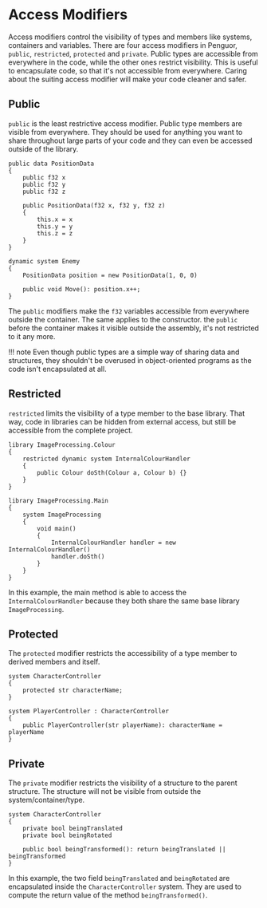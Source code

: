 # Access Modifiers

Access modifiers control the visibility of types and members like systems, containers and variables.
There are four access modifiers in Penguor, `public`, `restricted`, `protected` and `private`.
Public types are accessible from everywhere in the code, while the other ones restrict visibility.
This is useful to encapsulate code, so that it's not accessible from everywhere.
Caring about the suiting access modifier will make your code cleaner and safer.

## Public

`public` is the least restrictive access modifier.
Public type members are visible from everywhere.
They should be used for anything you want to share throughout large parts of your code and they can even be accessed outside of the library.

```Penguor
public data PositionData
{
    public f32 x
    public f32 y
    public f32 z

    public PositionData(f32 x, f32 y, f32 z)
    {
        this.x = x
        this.y = y
        this.z = z
    }
}

dynamic system Enemy
{
    PositionData position = new PositionData(1, 0, 0)

    public void Move(): position.x++;
}
```

The `public` modifiers make the `f32` variables accessible from everywhere outside the container. The same applies to the constructor.
the `public` before the container makes it visible outside the assembly, it's not restricted to it any more.

!!! note
    Even though public types are a simple way of sharing data and structures,
    they shouldn't be overused in object-oriented programs as the code isn't encapsulated at all.

## Restricted

`restricted` limits the visibility of a type member to the base library.
That way, code in libraries can be hidden from external access, but still
be accessible from the complete project.

```Penguor
library ImageProcessing.Colour
{
    restricted dynamic system InternalColourHandler
    {
        public Colour doSth(Colour a, Colour b) {}
    }
}

library ImageProcessing.Main
{
    system ImageProcessing
    {
        void main()
        {
            InternalColourHandler handler = new InternalColourHandler()
            handler.doSth()
        }
    }
}
```

In this example, the main method is able to access the `InternalColourHandler` because they both share
the same base library `ImageProcessing`.

## Protected

The `protected` modifier restricts the accessibility of a type member
to derived members and itself.

```Penguor
system CharacterController
{
    protected str characterName;
}

system PlayerController : CharacterController
{
    public PlayerController(str playerName): characterName = playerName
}
```

## Private

The `private` modifier restricts the visibility of a structure to the parent structure.
The structure will not be visible from outside the system/container/type.

```Penguor
system CharacterController
{
    private bool beingTranslated
    private bool beingRotated

    public bool beingTransformed(): return beingTranslated || beingTransformed
}
```

In this example, the two field `beingTranslated` and `beingRotated` are encapsulated
inside the `CharacterController` system. They are used to compute the return value
of the method `beingTransformed()`.

